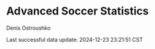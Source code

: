 # Advanced Soccer Statistics
Denis Ostroushko

<!-- gfm -->

Last successful data update: 2024-12-23 23:21:51 CST

